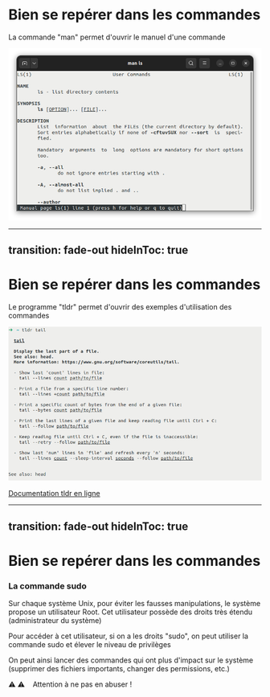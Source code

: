 # Bien se repérer dans les commandes
<p v-click class="border-1 border-separate p2">La commande "man" permet d'ouvrir le manuel d'une commande</p>

<img v-after
    class="w-100"
    src="assets/man_ls.png"
    alt="marius_ambayrac"
/> 

---
transition: fade-out
hideInToc: true
---

# Bien se repérer dans les commandes
<p v-click class="border-1 border-separate p2">Le programme "tldr" permet d'ouvrir des exemples d'utilisation des commandes</p>

<img v-after
    class="w-100"
    src="assets/tldr.png"
    alt="marius_ambayrac"
/> 

[Documentation tldr en ligne](https://tldr.inbrowser.app/pages/common/tail)
<!--
Too long don't read
-->


---
transition: fade-out
hideInToc: true
---

# Bien se repérer dans les commandes
### La commande sudo

<p v-click class="opacity-80 border-1 border-separate p2">Sur chaque système Unix, pour éviter les fausses manipulations, le système propose un utilisateur Root. 
Cet utilisateur possède des droits très étendu (administrateur du système)</p>

<p v-click>
Pour accéder à cet utilisateur, si on a les droits "sudo", on peut utiliser la commande sudo et élever le niveau de privilèges
</p>

<p v-after> 
On peut ainsi lancer des commandes qui ont plus d'impact sur le système (supprimer des fichiers importants, changer des permissions, etc.)
</p>

<p v-click class="opacity-80 border-1 border-separate p2">⚠️ ⚠️     &nbsp; &nbsp;Attention à ne pas en abuser !</p>